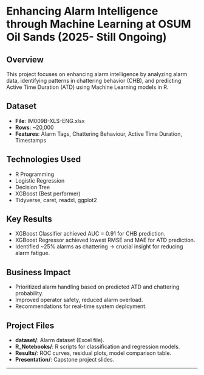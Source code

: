 # Enhancing Alarm Intelligence through Machine Learning at OSUM Oil Sands (2025- Still Ongoing)

## Overview
This project focuses on enhancing alarm intelligence by analyzing alarm data, identifying patterns in chattering behavior (CHB), and predicting Active Time Duration (ATD) using Machine Learning models in R.

## Dataset
- **File**: IM009B-XLS-ENG.xlsx
- **Rows**: ~20,000
- **Features**: Alarm Tags, Chattering Behaviour, Active Time Duration, Timestamps

## Technologies Used
- R Programming
- Logistic Regression
- Decision Tree
- XGBoost (Best performer)
- Tidyverse, caret, readxl, ggplot2

## Key Results
- XGBoost Classifier achieved AUC = 0.91 for CHB prediction.
- XGBoost Regressor achieved lowest RMSE and MAE for ATD prediction.
- Identified ~25% alarms as chattering → crucial insight for reducing alarm fatigue.

## Business Impact
- Prioritized alarm handling based on predicted ATD and chattering probability.
- Improved operator safety, reduced alarm overload.
- Recommendations for real-time system deployment.

## Project Files
- **dataset/**: Alarm dataset (Excel file).
- **R_Notebooks/**: R scripts for classification and regression models.
- **Results/**: ROC curves, residual plots, model comparison table.
- **Presentation/**: Capstone project slides.

---

